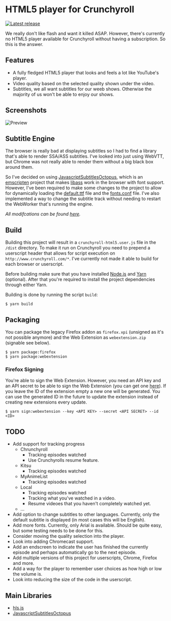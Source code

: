 # HTML5 player for Crunchyroll

[![Latest release](https://img.shields.io/github/release/YePpHa/crunchyroll-html5/all.svg)](https://github.com/YePpHa/crunchyroll-html5/releases/latest)

We really don't like flash and want it killed ASAP. However, there's currently
no HTML5 player available for Crunchyroll without having a subscription. So this
is the answer.

## Features
- A fully fledged HTML5 player that looks and feels a lot like YouTube's player.
- Video quality based on the selected quality shown under the video.
- Subtitles, we all want subtitles for our weeb shows. Otherwise the majority of
  us won't be able to enjoy our shows.

## Screenshots
![Preview](https://github.com/YePpHa/crunchyroll-html5/raw/master/screenshots/preview.gif)

## Subtitle Engine
The browser is really bad at displaying subtitles so I had to find a library
that's able to render SSA/ASS subtitles. I've looked into just using WebVTT, but
Chrome was not really able to render them without a big black box around them.

So I've decided on using
[JavascriptSubtitlesOctopus](https://github.com/Dador/JavascriptSubtitlesOctopus),
which is an [emscripten](https://github.com/kripken/emscripten) project that
makes [libass](https://github.com/libass/libass) work in the browser with font
support. However, I've been required to make some changes to the project to
allow for dynamically loading the
[default.ttf](https://github.com/YePpHa/crunchyroll-html5/blob/master/vendor/JavascriptSubtitlesOctopus/default.ttf)
file and the
[fonts.conf](https://github.com/YePpHa/crunchyroll-html5/blob/master/vendor/JavascriptSubtitlesOctopus/fonts.conf)
file. I've also implemented a way to change the subtitle track without needing
to restart the WebWorker that's running the engine.

_All modifcations can be found [here](https://github.com/YePpHa/JavascriptSubtitlesOctopus)._

## Build
Building this project will result in a `crunchyroll-html5.user.js` file in the
`/dist` directory. To make it run on Crunchyroll you need to prepend a
userscript header that allows for script execution on
`http://www.crunchyroll.com/*`. I've currently not made it able to build for
each browser or userscript.

Before building make sure that you have installed [Node.js](https://nodejs.org/)
and [Yarn](https://yarnpkg.com/) (optional). After that you're required to
install the project dependencies through either Yarn.

Building is done by running the script `build`:
```
$ yarn build
```

## Packaging
You can package the legacy Firefox addon as `firefox.xpi` (unsigned as it's not
possible anymore) and the Web Extension as `webextension.zip` (signable see
below).

```
$ yarn package:firefox
$ yarn package:webextension
```

### Firefox Signing
You're able to sign the Web Extension. However, you need an API key and an API
secret to be able to sign the Web Extension (you can get one
[here](https://addons.mozilla.org/en-US/developers/addon/api/key/)).
If you leave the ID of the extension empty a new one will be generated. You can
use the generated ID in the future to update the extension instead of creating
new extensions every update.

```
$ yarn sign:webextension --key <API KEY> --secret <API SECRET> --id <ID>
```

## TODO
- Add support for tracking progress
  - Chrunchyroll
    - Tracking episodes watched
    - Use Crunchyrolls resume feature.
  - Kitsu
    - Tracking episodes watched
  - MyAnimeList
    - Tracking episodes watched
  - Local
    - Tracking episodes watched
    - Tracking what you've watched in a video.
    - Resume videoes that you haven't completely watched yet.
  - ...
- Add option to change subtitles to other languages. Currently, only the default
  subtitle is displayed (in most cases this will be English).
- Add more fonts. Currently, only Arial is available. Should be quite easy, but
  some testing needs to be done for this.
- Consider moving the quality selection into the player.
- Look into adding Chromecast support.
- Add an endscreen to indicate the user has finished the currently episode and
  perhaps automatically go to the next episode.
- Add multiple versions of this project for userscripts, Chrome, Firefox and
  more.
- Add a way for the player to remember user choices as how high or low the
  volume is.
- Look into reducing the size of the code in the userscript.

## Main Libraries
- [hls.js](https://github.com/video-dev/hls.js)
- [JavascriptSubtitlesOctopus](https://github.com/YePpHa/JavascriptSubtitlesOctopus)
